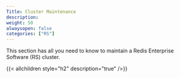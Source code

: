 ```yaml
---
Title: Cluster Maintenance
description:
weight: 50
alwaysopen: false
categories: ["RS"]
---
```

This section has all you need to know to maintain a Redis Enterprise Software (RS) cluster.

{{< allchildren style="h2" description="true" />}}
